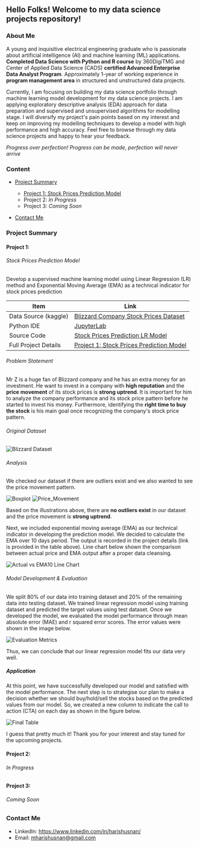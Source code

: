 ## Hello Folks! Welcome to my data science projects repository!


### About Me

A young and inquisitive electrical engineering graduate who is passionate about artificial intelligence (AI) and machine learning (ML) applications. **Completed Data Science with Python and R course** by 360DigiTMG and Center of Applied Data Science (CADS) **certified Advanced Enterprise Data Analyst Program**. Approximately 1-year of working experience in **program management area** in structured and unstructured data projects. 

Currently, I am focusing on building my data science portfolio through machine learning model development for my data science projects. I am applying exploratory descriptive analysis (EDA) approach for data preparation and supervised and unsupervised algorithms for modelling stage. I will diversify my project's pain points based on my interest and keep on improving my modelling techniques to develop a model with high performance and high accuracy. Feel free to browse through my data science projects and happy to hear your feedback.

*Progress over perfection! Progress can be made, perfection will never arrive*



### Content

- [Project Summary](#Project-Summary)
    * [Project 1: Stock Prices Prediction Model](#Stock-Prices-Prediction-Model)
    * Project 2: *In Progress*
    * Project 3: *Coming Soon*

- [Contact Me](#Contact-Me)



### Project Summary

#### Project 1: 
###### Stock Prices Prediction Model

Develop a supervised machine learning model using Linear Regression (LR) method and Exponential Moving Average (EMA) as a technical                     indicator for stock prices prediction

|Item|Link|
|---|---|
|Data Source (kaggle)|[Blizzard Company Stock Prices Dataset](https://www.kaggle.com/datasets/psycon/game-companies-historical-stock-price-2022-04?select=act_bliz.csv)|
|Python IDE|[JupyterLab](https://jupyter.org/)|
|Source Code|[Stock Prices Prediction LR Model](https://github.com/harishusnan/Project-1-Stock-Price-Prediction/blob/main/Blizzard%20LR%20Model.ipynb)|
|Full Project Details|[Project 1: Stock Prices Prediction Model](https://github.com/harishusnan/Project-1-Stock-Price-Prediction)|


###### Problem Statement

Mr Z is a huge fan of Blizzard company and he has an extra money for an investment. He want to invest in a company with **high reputation** and the **price movement** of its stock prices is **strong uptrend**. It is important for him to analyze the company performance and its stock price pattern before he started to invest his money. Furthermore, identifying the **right time to buy the stock** is his main goal once recognizing the company's stock price pattern.


###### Original Dataset

![Blizzard Dataset](https://github.com/harishusnan/digital-projects/blob/main/images/Dataset.png)


###### Analysis

We checked our dataset if there are outliers exist and we also wanted to see the price movement pattern.

![Boxplot](https://github.com/harishusnan/digital-projects/blob/main/images/Boxplot.png)
![Price_Movement](https://github.com/harishusnan/digital-projects/blob/main/images/Price_Movement.png)

Based on the illustrations above, there are **no outliers exist** in our dataset and the price movement is **strong uptrend**.

Next, we included exponential moving average (EMA) as our technical indicator in developing the prediction model. We decided to calculate the EMA over 10 days period. The output is recorded in the project details (link is provided in the table above). Line chart below shown the comparison between actual price and EMA output after a proper data cleansing.

![Actual vs EMA10 Line Chart](https://github.com/harishusnan/digital-projects/blob/main/images/Actual_vs_EMA10_Linechart.png)


###### Model Development & Evaluation

We split 80% of our data into training dataset and 20% of the remaining data into testing dataset. We trained linear regression model using training dataset and predicted the target values using test dataset. Once we developed the model, we evaluated the model performance through mean absolute error (MAE) and r squared error scores. The error values were shown in the image below.

![Evaluation Metrics](https://github.com/harishusnan/digital-projects/blob/main/images/Evaluation_metrics.png)

Thus, we can conclude that our linear regression model fits our data very well.


##### Application

At this point, we have successfully developed our model and satisfied with the model performance. The next step is to strategise our plan to make a decision whether we should buy/hold/sell the stocks based on the predicted values from our model. So, we created a new column to indicate the call to action (CTA) on each day as shown in the figure below.

![Final Table](https://github.com/harishusnan/digital-projects/blob/main/images/Final_table.png)


I guess that pretty much it! Thank you for your interest and stay tuned for the upcoming projects.


#### Project 2: 
###### *In Progress*



#### Project 3: 
###### *Coming Soon*



### Contact Me

* LinkedIn: https://www.linkedin.com/in/harishusnan/
* Email: mharishusnan@gmail.com

